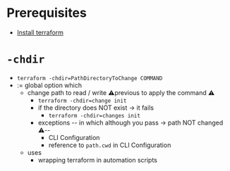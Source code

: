 # Prerequisites
* [Install terraform](https://developer.hashicorp.com/terraform/install)

# `-chdir`
* `terraform -chdir=PathDirectoryToChange COMMAND`
* := global option which
  * change path to read / write ⚠️previous to apply the command ⚠️
    * `terraform -chdir=change init`
    * if the directory does NOT exist -> it fails
      * `terraform -chdir=changes init`
    * exceptions -- in which although you pass → path NOT changed ⚠️--
      * CLI Configuration
      * reference to `path.cwd` in CLI Configuration
  * uses
    * wrapping terraform in automation scripts